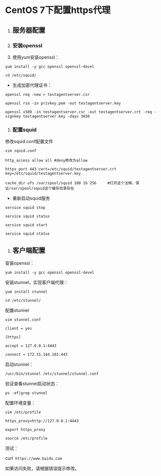 # CentOS 7下配置https代理

1. ## 服务器配置
2. ### 安装openssl
3. 使用yum安装openssl：

`yum install -y gcc openssl openssl-devel`

`cd /etc/squid/`

* 生成加密代理证书：

`openssl req -new > testagentserver.csr`

`openssl rsa -in privkey.pem -out testagentserver.key`

`openssl x509 -in testagentserver.csr -out testagentserver.crt -req -signkey testagentserver.key -days 3650`

1. ### 配置squid

修改squid.conf配置文件

`vim squid.conf`

`http_access allow all #deny修改为allow`

`https_port 443 cert=/etc/squid/testagentserver.crt key=/etc/squid/testagentserver.key`

`cache_dir ufs /var/spool/squid 100 16 256     #打开这个注释，保证/var/spool/squid这个缓存目录存在`

* 重新启动squid服务

`service squid stop`

`service squid status`

`service squid start`

`service squid status`

1. ## 客户端配置

安装openssl：

`yum install -y gcc openssl openssl-devel`

安装stunnel，实现客户端代理：

`yum install stunnel`

`cd /etc/stunnel/`

配置stunnel

`vim stunnel.conf`

`client = yes`

`[https]`

`accept = 127.0.0.1:4443`

`connect = 172.31.144.101:443`

启动stunnel：

`/usr/bin/stunnel /etc/stunnel/stunnel.conf`

验证查看stunnel启动状态：

`ps -ef|grep stunnel`

配置环境变量：

`vim /etc/profile`

`https_proxy=http://127.0.0.1:4443`

`export https_proxy`

`source /etc/profile`

测试：

curl` https://www.baidu.com`

如果访问失败，请根据错误提示修改。

